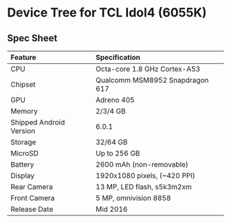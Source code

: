 # Device Tree for TCL Idol4 (6055K)

## Spec Sheet

| Feature                 | Specification                     |
| :---------------------- | :-------------------------------- |
| CPU                     | Octa-core 1.8 GHz Cortex-A53      |
| Chipset                 | Qualcomm MSM8952 Snapdragon 617   |
| GPU                     | Adreno 405                        |
| Memory                  | 2/3/4 GB                          |
| Shipped Android Version | 6.0.1                             |
| Storage                 | 32/64 GB                          |
| MicroSD                 | Up to 256 GB                      |
| Battery                 | 2600 mAh (non-removable)          |
| Display                 | 1920x1080 pixels, (~420 PPI)      |
| Rear Camera             | 13 MP, LED flash, s5k3m2xm        |
| Front Camera            | 5 MP, omnivision 8858             |
| Release Date            | Mid 2016                          |

